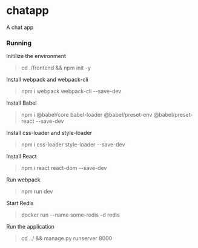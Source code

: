 # chatapp

A chat app

### Running
Initilize the environment
> cd ./frontend && npm init -y

Install webpack and webpack-cli
> npm i webpack webpack-cli --save-dev

Install Babel
> npm i @babel/core babel-loader @babel/preset-env @babel/preset-react --save-dev

Install css-loader and style-loader
> npm i css-loader style-loader --save-dev

Install React
> npm i react react-dom --save-dev

Run webpack
> npm run dev

Start Redis
> docker run --name some-redis -d redis

Run the application
> cd ../ && manage.py runserver 8000
